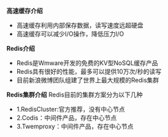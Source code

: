 **高速缓存介绍**
- 高速缓存利用内部保存数据，读写速度远超硬盘
- 高速缓存可以减少I/O操作，降低压力I/O

**Redis介绍**
- Redis是Wmware开发的免费的KV型NoSQL缓存产品
- Redis具有很好的性能，最多可以提供10万次/秒的读写
- 目前新浪微博团队组建了世界上最大规模的Redis集群

**Redis集群介绍**
Redis目前的集群方案分为以下几种
- 1.RedisCluster:官方推荐，没有中心节点
- 2.Codis：中间件产品，存在中心节点
- 3.Twemproxy：中间件产品，存在中心节点
